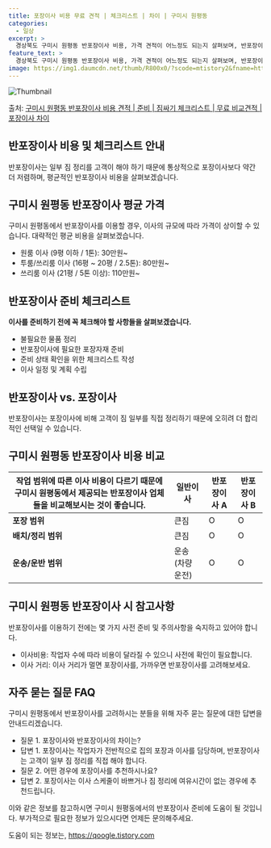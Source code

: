 ```yaml
---
title: 포장이사 비용 무료 견적 | 체크리스트 | 차이 | 구미시 원평동
categories:
  - 일상
excerpt: >
  경상북도 구미시 원평동 반포장이사 비용, 가격 견적이 어느정도 되는지 살펴보며, 반포장이사를 준비함에 있어 짐싸기 준비 체크리스트가 무엇인지 보겠습니다. 마지막으로 포장이사와 차이점을 통해 무료 비교견적으로 어떤 것이 더 합리적인 선택인지 공유 드립니다.구미시 원평동 포장이사 견적 샘플 보기 👈 클릭구미시 원평동 포장이사 가격 살펴보기 👈 클릭구미시 원평동 반포장이사 평균 이사 비용평수구미시 원평동 평균 이사 비용원룸 이사9평 이하 (1톤)30만원~투룸/쓰리룸 이사16평 ~ 20평 (2.5톤)80만원~쓰리룸 이사21평 (5톤) ~110만원~우리집 무료 이사견적 받기 👈 클릭포장 이사와 반포장 이사의 가장 큰 차이점은?포장 이사는 전체 이사 과정을 업체가 담당하는 반면, 반포장 이사는 일부 짐 정리를..
feature_text: >
  경상북도 구미시 원평동 반포장이사 비용, 가격 견적이 어느정도 되는지 살펴보며, 반포장이사를 준비함에 있어 짐싸기 준비 체크리스트가 무엇인지 보겠습니다. 마지막으로 포장이사와 차이점을 통해 무료 비교견적으로 어떤 것이 더 합리적인 선택인지 공유 드립니다.구미시 원평동 포장이사 견적 샘플 보기 👈 클릭구미시 원평동 포장이사 가격 살펴보기 👈 클릭구미시 원평동 반포장이사 평균 이사 비용평수구미시 원평동 평균 이사 비용원룸 이사9평 이하 (1톤)30만원~투룸/쓰리룸 이사16평 ~ 20평 (2.5톤)80만원~쓰리룸 이사21평 (5톤) ~110만원~우리집 무료 이사견적 받기 👈 클릭포장 이사와 반포장 이사의 가장 큰 차이점은?포장 이사는 전체 이사 과정을 업체가 담당하는 반면, 반포장 이사는 일부 짐 정리를..
image: https://img1.daumcdn.net/thumb/R800x0/?scode=mtistory2&fname=https%3A%2F%2Fblog.kakaocdn.net%2Fdn%2F0aYMX%2FbtsHa06i04P%2FROiYDwuf0o1MU020pKI3v0%2Fimg.webp
---
```


![Thumbnail](https://img1.daumcdn.net/thumb/R800x0/?scode=mtistory2&fname=https%3A%2F%2Fblog.kakaocdn.net%2Fdn%2F0aYMX%2FbtsHa06i04P%2FROiYDwuf0o1MU020pKI3v0%2Fimg.webp)

<p>출처: <a href="https://qoogle.tistory.com/9430" rel="dofollow">구미시 원평동 반포장이사 비용 견적 | 준비 | 짐싸기 체크리스트 | 무료 비교견적 | 포장이사 차이</a> </p>

## 반포장이사 비용 및 체크리스트 안내

반포장이사는 일부 짐 정리를 고객이 해야 하기 때문에 통상적으로 포장이사보다 약간 더 저렴하며, 평균적인 반포장이사 비용을 살펴보겠습니다.



## 구미시 원평동 반포장이사 평균 가격

구미시 원평동에서 반포장이사를 이용할 경우, 이사의 규모에 따라 가격이 상이할 수 있습니다. 대략적인 평균 비용을 살펴보겠습니다.

  * 원룸 이사 (9평 이하 / 1톤): 30만원~
  * 투룸/쓰리룸 이사 (16평 ~ 20평 / 2.5톤): 80만원~
  * 쓰리룸 이사 (21평 / 5톤 이상): 110만원~



## 반포장이사 준비 체크리스트

**이사를 준비하기 전에 꼭 체크해야 할 사항들을 살펴보겠습니다.**

  * 불필요한 물품 정리
  * 반포장이사에 필요한 포장자재 준비
  * 준비 상태 확인을 위한 체크리스트 작성
  * 이사 일정 및 계획 수립



## 반포장이사 vs. 포장이사

반포장이사는 포장이사에 비해 고객이 짐 일부를 직접 정리하기 때문에 오히려 더 합리적인 선택일 수 있습니다.



## 구미시 원평동 반포장이사 비용 비교

작업 범위에 따른 이사 비용이 다르기 때문에 구미시 원평동에서 제공되는 반포장이사 업체들을 비교해보시는 것이 좋습니다.  | **일반이사** | **반포장이사 A** | **반포장이사 B**  
---|---|---|---  
**포장 범위** | 큰짐 | O | O  
**배치/정리 범위** | 큰짐 | O | O  
**운송/운반 범위** | 운송 (차량 운전) | O | O  
  


## 구미시 원평동 반포장이사 시 참고사항

반포장이사를 이용하기 전에는 몇 가지 사전 준비 및 주의사항을 숙지하고 있어야 합니다.

  * 이사비용: 작업자 수에 따라 비용이 달라질 수 있으니 사전에 확인이 필요합니다.
  * 이사 거리: 이사 거리가 멀면 포장이사를, 가까우면 반포장이사를 고려해보세요.



## 자주 묻는 질문 FAQ

구미시 원평동에서 반포장이사를 고려하시는 분들을 위해 자주 묻는 질문에 대한 답변을 안내드리겠습니다.

  * 질문 1. 포장이사와 반포장이사의 차이는?
  * 답변 1. 포장이사는 작업자가 전반적으로 집의 포장과 이사를 담당하며, 반포장이사는 고객이 일부 짐 정리를 직접 해야 합니다.
  * 질문 2. 어떤 경우에 포장이사를 추천하시나요?
  * 답변 2. 포장이사는 이사 스케줄이 바쁘거나 짐 정리에 여유시간이 없는 경우에 추천드립니다.



이와 같은 정보를 참고하시면 구미시 원평동에서의 반포장이사 준비에 도움이 될 것입니다. 부가적으로 필요한 정보가 있으시다면 언제든
문의해주세요.

 

도움이 되는 정보는, <a href="https://qoogle.tistory.com" rel="dofollow">https://qoogle.tistory.com</a>


